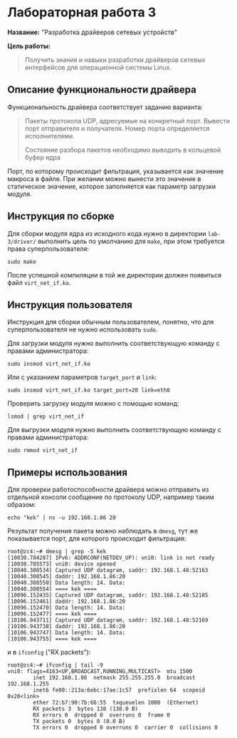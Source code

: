 # Лабораторная работа 3

**Название:** "Разработка драйверов сетевых устройств"

**Цель работы:**

> Получить знания и навыки разработки драйверов сетевых интерфейсов для
> операционной системы Linux.

## Описание функциональности драйвера

Функциональность драйвера соответствует заданию варианта:

> Пакеты протокола UDP, адресуемые на конкретный порт. Вывести порт отправителя
> и получателя. Номер порта определяется исполнителями.
>
> Состояние разбора пакетов необходимо выводить в кольцевой буфер ядра

Порт, по которому происходит фильтрация, указывается как значение макроса в файле.
При желании можно вынести это значение в статическое значение, которое
заполняется как параметр загрузки модуля.

## Инструкция по сборке

Для сборки модуля ядра из исходного кода нужно в директории `lab-3/driver/`
выполнить цель по умолчанию для `make`, при этом требуется права
суперпользователя:

```shell 
sudo make 
```

После успешной компиляции в той же директории должен появиться файл
`virt_net_if.ko`.


## Инструкция пользователя

Инструкция для сборки обычным пользователем, понятно, что для суперпользователя
не нужно использовать `sudo`.

Для загрузки модуля нужно выполнить соответствующую команду с правами
администратора:

```shell
sudo insmod virt_net_if.ko
```

Или с указанием параметров `target_port` и `link`:

```shell
sudo insmod virt_net_if.ko target_port=20 link=eth0
```

Проверить загрузку модуля можно с помощью команд:

```shell
lsmod | grep virt_net_if
```

Для выгрузки модуля нужно выполнить соответствующую команду с правами
администратора:

```shell
sudo rmmod virt_net_if
```

## Примеры использования

Для проверки работоспособности драйвера можно отправить из отдельной консоли
сообщение по протоколу UDP, например таким образом:

```shell
echo "kek" | ns -u 192.168.1.86 20
```


Результат получения пакета можно наблюдать в `dmesg`, тут же показывается порт,
для которого происходит фильтрация:

```text
root@zc4:~# dmesg | grep -5 kek
[10030.784287] IPv6: ADDRCONF(NETDEV_UP): vni0: link is not ready
[10030.785573] vni0: device opened
[10040.308534] Captured UDP datagram, saddr: 192.168.1.48:52163
[10040.308545] daddr: 192.168.1.86:20
[10040.308550] Data length: 14. Data:
[10040.308554] ==== kek ====
[10096.152435] Captured UDP datagram, saddr: 192.168.1.48:52185
[10096.152461] daddr: 192.168.1.86:20
[10096.152470] Data length: 14. Data:
[10096.152477] ==== kek ====
[10106.943711] Captured UDP datagram, saddr: 192.168.1.48:52169
[10106.943738] daddr: 192.168.1.86:20
[10106.943747] Data length: 14. Data:
[10106.943755] ==== kek ====
```

и в `ifconfig` ("RX packets"):

```text
root@zc4:~# ifconfig | tail -9
vni0: flags=4163<UP,BROADCAST,RUNNING,MULTICAST>  mtu 1500
        inet 192.168.1.86  netmask 255.255.255.0  broadcast 192.168.1.255
        inet6 fe80::213a:6ebc:17ae:1c57  prefixlen 64  scopeid 0x20<link>
        ether 72:b7:90:7b:66:55  txqueuelen 1000  (Ethernet)
        RX packets 3  bytes 138 (138.0 B)
        RX errors 0  dropped 0  overruns 0  frame 0
        TX packets 0  bytes 0 (0.0 B)
        TX errors 0  dropped 0 overruns 0  carrier 0  collisions 0
```
